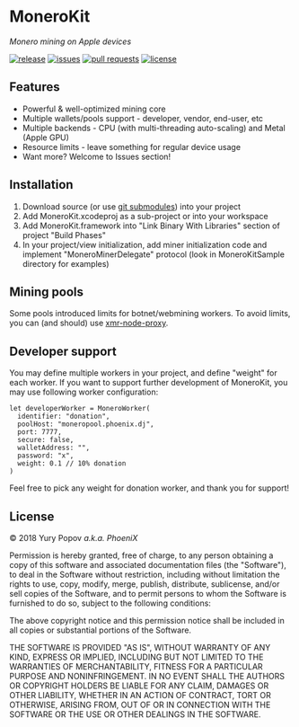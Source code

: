 # MoneroKit
_Monero mining on Apple devices_

[![release](https://img.shields.io/github/release/djphoenix/MoneroKit.svg)](https://github.com/djphoenix/MoneroKit/releases) [![issues](https://img.shields.io/github/issues/djphoenix/MoneroKit.svg)](https://github.com/djphoenix/MoneroKit/issues) [![pull requests](https://img.shields.io/github/issues-pr/djphoenix/MoneroKit.svg)](https://github.com/djphoenix/MoneroKit/pulls) [![license](https://img.shields.io/github/license/djphoenix/MoneroKit.svg)](https://github.com/djphoenix/MoneroKit/blob/master/LICENSE.md)

## Features
- Powerful & well-optimized mining core
- Multiple wallets/pools support - developer, vendor, end-user, etc
- Multiple backends - CPU (with multi-threading auto-scaling) and Metal (Apple GPU)
- Resource limits - leave something for regular device usage
- Want more? Welcome to Issues section!

## Installation

1. Download source (or use [git submodules](https://git-scm.com/docs/git-submodule)) into your project
2. Add MoneroKit.xcodeproj as a sub-project or into your workspace
3. Add MoneroKit.framework into "Link Binary With Libraries" section of project "Build Phases"
4. In your project/view initialization, add miner initialization code and implement "MoneroMinerDelegate" protocol (look in MoneroKitSample directory for examples)

## Mining pools

Some pools introduced limits for botnet/webmining workers. To avoid limits, you can (and should) use [xmr-node-proxy](https://github.com/Snipa22/xmr-node-proxy).

## Developer support

You may define multiple workers in your project, and define "weight" for each worker. If you want to support further development of MoneroKit, you may use following worker configuration:

```
let developerWorker = MoneroWorker(
  identifier: "donation",
  poolHost: "moneropool.phoenix.dj",
  port: 7777,
  secure: false,
  walletAddress: "",
  password: "x",
  weight: 0.1 // 10% donation
)
```

Feel free to pick any weight for donation worker, and thank you for support!

## License

© 2018 Yury Popov _a.k.a. PhoeniX_

Permission is hereby granted, free of charge, to any person obtaining a copy of this software and associated documentation files (the "Software"), to deal in the Software without restriction, including without limitation the rights to use, copy, modify, merge, publish, distribute, sublicense, and/or sell copies of the Software, and to permit persons to whom the Software is furnished to do so, subject to the following conditions:

The above copyright notice and this permission notice shall be included in all copies or substantial portions of the Software.

THE SOFTWARE IS PROVIDED "AS IS", WITHOUT WARRANTY OF ANY KIND, EXPRESS OR IMPLIED, INCLUDING BUT NOT LIMITED TO THE WARRANTIES OF MERCHANTABILITY, FITNESS FOR A PARTICULAR PURPOSE AND NONINFRINGEMENT. IN NO EVENT SHALL THE AUTHORS OR COPYRIGHT HOLDERS BE LIABLE FOR ANY CLAIM, DAMAGES OR OTHER LIABILITY, WHETHER IN AN ACTION OF CONTRACT, TORT OR OTHERWISE, ARISING FROM, OUT OF OR IN CONNECTION WITH THE SOFTWARE OR THE USE OR OTHER DEALINGS IN THE SOFTWARE.
